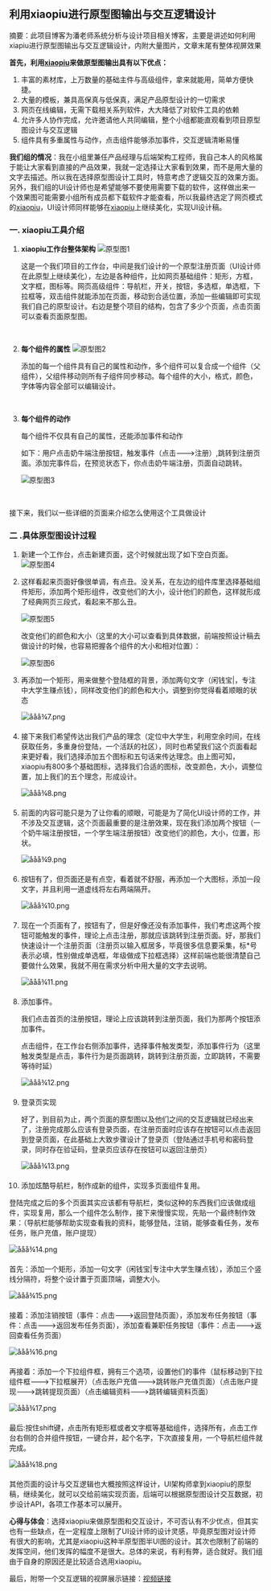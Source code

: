 ## 利用xiaopiu进行原型图输出与交互逻辑设计

摘要：此项目博客为潘老师系统分析与设计项目相关博客，主要是讲述如何利用xiapiu进行原型图输出与交互逻辑设计，内附大量图片，文章末尾有整体视屏效果


**首先，利用[xiaopiu](https://www.xiaopiu.com/)来做原型图输出具有以下优点：**

1. 丰富的素材库，上万数量的基础主件与高级组件，拿来就能用，简单方便快捷。
2. 大量的模板，兼具高保真与低保真，满足产品原型设计的一切需求
3. 网页在线编辑，无需下载相关系列软件，大大降低了对软件工具的依赖
4. 允许多人协作完成，允许邀请他人共同编辑，整个小组都能直观看到项目原型图设计与交互逻辑
5. 组件具有多重属性与动作，点击组件能够添加事件，交互逻辑清晰易懂



**我们组的情况**：我在小组里兼任产品经理与后端架构工程师，我自己本人的风格属于能让大家看到直接的产品效果，我就一定选择让大家看到效果，而不是用大量的文字去描述。所以我在选择原型图设计工具时，特意考虑了逻辑交互的效果方面。另外，我们组的UI设计师也是希望能够不要使用需要下载的软件，这样做出来一个效果图可能需要小组所有成员都下载软件才能查看，所以我最终选定了网页模式的[xiaopiu](https://www.xiaopiu.com/)，UI设计师同样能够在[xiaopiu](https://www.xiaopiu.com/)上继续美化，实现UI设计稿。



### 一. xiaopiu工具介绍

1. **xiaopiu工作台整体架构**			![原型图1](https://github.com/sysu-change/Dashboard/blob/master/record_documents/image/%E5%8E%9F%E5%9E%8B%E5%9B%BE1.png?raw=true)

   这是一个我们项目的工作台，中间是我们设计的一个原型注册页面（UI设计师在此原型上继续美化），左边是各种组件，比如网页基础组件：矩形，方框，文字框，图标等。网页高级组件：导航栏，开关，按钮，多选框，单选框，下拉框等，双击组件就能添加在页面，移动到合适位置，添加一些编辑即可实现我们自己的原型设计。右边是整个项目的结构，包含了多少个页面，点击页面可以查看页面原型图。

   ​



2. **每个组件的属性**	![原型图2](https://github.com/sysu-change/Dashboard/blob/master/record_documents/image/%E5%8E%9F%E5%9E%8B%E5%9B%BE2.png?raw=true)

   添加的每一个组件具有自己的属性和动作，多个组件可以复合成一个组件（父组件），父组件移动则所有子组件同步移动。每个组件的大小，格式，颜色，字体等内容全部可以编辑设计。

   ​

3. **每个组件的动作**

   每个组件不仅具有自己的属性，还能添加事件和动作

   如下：用户点击奶牛端注册按钮，触发事件（点击--->注册）,跳转到注册页面。添加完事件后，在预览状态下，你点击奶牛端注册，页面自动跳转。

   ![原型图3](https://github.com/sysu-change/Dashboard/blob/master/record_documents/image/%E5%8E%9F%E5%9E%8B%E5%9B%BE3.png?raw=true)

   ​


接下来，我们以一些详细的页面来介绍怎么使用这个工具做设计

### 二 .具体原型图设计过程

1. 新建一个工作台，点击新建页面，这个时候就出现了如下空白页面。	![原型图4](https://github.com/sysu-change/Dashboard/blob/master/record_documents/image/%E5%8E%9F%E5%9E%8B%E5%9B%BE4.png?raw=true)

2. 这样看起来页面好像很单调，有点丑。没关系，在左边的组件库里选择基础组件矩形，添加两个矩形组件，改变他们的大小，设计他们的颜色，这样就形成了经典网页三段式，看起来不那么丑。

   ![原型图5](https://github.com/sysu-change/Dashboard/blob/master/record_documents/image/%E5%8E%9F%E5%9E%8B%E5%9B%BE5.png?raw=true)

   改变他们的颜色和大小（这里的大小可以查看到具体数据，前端按照设计稿去做设计的时候，也容易把握各个组件的大小和相对位置）：

   ![原型图6](https://github.com/sysu-change/Dashboard/blob/master/record_documents/image/%E5%8E%9F%E5%9E%8B%E5%9B%BE6.png?raw=true)

3. 再添加一个矩形，用来做整个登陆框的背景，添加两句文字（闲钱宝|，专注中大学生赚点钱），同样改变他们的颜色和大小，调整到你觉得看着顺眼的状态

   ![ååå¾7.png](https://github.com/sysu-change/Dashboard/blob/master/record_documents/image/%E5%8E%9F%E5%9E%8B%E5%9B%BE7.png?raw=true)

4. 接下来我们希望传达出我们产品的理念（定位中大学生，利用空余时间，在线获取任务，多重身份登陆，一个活跃的社区），同时也希望我们这个页面看起来更好看，我们选择添加五个图标和五句话来传达理念。由上图可知，xiaopiu有800多个基础图标，选择我们合适的图标，改变颜色，大小，调整位置，加上我们的五个理念，形成设计。

   ![ååå¾8.png](https://github.com/sysu-change/Dashboard/blob/master/record_documents/image/%E5%8E%9F%E5%9E%8B%E5%9B%BE8.png?raw=true)

5. 前面的内容可能只是为了让你看的顺眼，可能是为了简化UI设计师的工作，并不涉及交互逻辑，这个页面最重要的是注册效果，现在我们添加两个按钮（一个奶牛端注册按钮，一个学生端注册按钮）改变他们的颜色，大小，位置，形状。

    ![ååå¾9.png](https://github.com/sysu-change/Dashboard/blob/master/record_documents/image/%E5%8E%9F%E5%9E%8B%E5%9B%BE9.png?raw=true)


6. 按钮有了，但页面还是有点空，看着就不舒服，再添加一个大图标，添加一段文字，并且利用一道虚线将左右两端隔开。

    ![ååå¾10.png](https://github.com/sysu-change/Dashboard/blob/master/record_documents/image/%E5%8E%9F%E5%9E%8B%E5%9B%BE10.png?raw=true)


7. 现在一个页面有了，按钮有了，但是好像还没有添加事件，我们考虑这两个按钮可能触发的事件，理论上点击注册，那就应该跳转到注册页面。好，那我们快速设计一个注册页面（注册页以输入框居多，毕竟很多信息要采集，标*号表示必填，性别做成单选框，年级做成下拉框选择）这样前端也能很清楚自己要做什么效果，我就不用在需求分析中用大量的文字去说明。

   ![ååå¾11.png](https://github.com/sysu-change/Dashboard/blob/master/record_documents/image/%E5%8E%9F%E5%9E%8B%E5%9B%BE11.png?raw=true)

8. 添加事件。

   我们点击首页的注册按钮，理论上应该跳转到注册页面，我们为那两个按钮添加事件。

   点击组件，在工作台右侧添加事件，选择事件触发类型，添加事件行为（这里触发类型是点击，事件行为是页面跳转，跳转到注册页面，立即跳转，不需要等待时延）

   ![ååå¾12.png](https://github.com/sysu-change/Dashboard/blob/master/record_documents/image/%E5%8E%9F%E5%9E%8B%E5%9B%BE12.png?raw=true)

9. 登录页实现

   好了，到目前为止，两个页面的原型图以及他们之间的交互逻辑就已经出来了，注册完成那么应该有登录页面，在注册页面时应该存在按钮可以点击返回到登录页面，在此基础上大致步骤设计了登录页（登陆通过手机号和密码登录，同时存在验证码，登录页应该存在按钮可以返回注册页）

   ![ååå¾13.png](https://github.com/sysu-change/Dashboard/blob/master/record_documents/image/%E5%8E%9F%E5%9E%8B%E5%9B%BE13.png?raw=true)

10. 添加炫酷导航栏，制作成新的组件，实现多页面组件复用。

  登陆完成之后的多个页面其实应该都有导航栏，类似这种的东西我们应该做成组件，实现复用，那么一个组件怎么制作，接下来慢慢实现，先贴一个最终制作效果：（导航栏能够帮助实现查看我的资料，能够登陆，注销，能够查看任务，发布任务，账户充值，账户提现）

  ![ååå¾14.png](https://github.com/sysu-change/Dashboard/blob/master/record_documents/image/%E5%8E%9F%E5%9E%8B%E5%9B%BE14.png?raw=true)

  首先：添加一个矩形，添加一句文字（闲钱宝|专注中大学生赚点钱），添加三个竖线分隔符，将整个设计置于页面顶端，调整大小。

  ![ååå¾15.png](https://github.com/sysu-change/Dashboard/blob/master/record_documents/image/%E5%8E%9F%E5%9E%8B%E5%9B%BE15.png?raw=true)

  接着：添加注销按钮（事件：点击--->返回登陆页面），添加发布任务按钮（事件：点击--->返回发布任务页面），添加查看兼职任务按钮（事件：点击--->返回查看任务页面）

  ![ååå¾16.png](https://github.com/sysu-change/Dashboard/blob/master/record_documents/image/%E5%8E%9F%E5%9E%8B%E5%9B%BE16.png?raw=true)

  再接着：添加一个下拉组件框，拥有三个选项，设置他们的事件（鼠标移动到下拉组件框--->下拉框展开）（点击账户充值--->跳转账户充值页面）（点击账户提现--->跳转提现页面）（点击编辑资料--->跳转编辑资料页面）

  ![ååå¾17.png](https://github.com/sysu-change/Dashboard/blob/master/record_documents/image/%E5%8E%9F%E5%9E%8B%E5%9B%BE17.png?raw=true)

  最后:按住shift键，点击所有矩形框或者文字框等基础组件，选择所有，点击工作台右侧的合并组件按钮，一键合并，起个名字，下次直接复用，一个导航栏组件就完成。

  ![ååå¾18.png](https://github.com/sysu-change/Dashboard/blob/master/record_documents/image/%E5%8E%9F%E5%9E%8B%E5%9B%BE18.png?raw=true)





其他页面的设计与交互逻辑也大概按照这样设计，UI架构师拿到xiaopiu的原型稿，继续美化，就可以交给前端实现页面，后端可以根据原型图设计交互数据，初步设计API，各项工作基本可以展开。

**心得与体会**：选择xiaopiu来做原型图和交互设计，不可否认有不少优点，但其实也有一些缺点，在一定程度上限制了UI设计师的设计灵感，毕竟原型图对设计师有很大的影响，尤其是xiaopiu这种半原型图半UI图的设计。其次也限制了前端的发挥空间，他们发挥的幅度不是很大。总体的来说，有利有弊，适合就好。我们组由于自身的原因还是比较适合选用xiaopiu。



最后，附带一个交互逻辑的视屏展示链接：[视频链接](https://www.bilibili.com/video/av54057501/)




